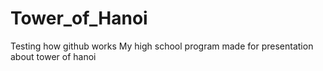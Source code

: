 # Tower_of_Hanoi
Testing how github works
My high school program made for presentation about tower of hanoi
